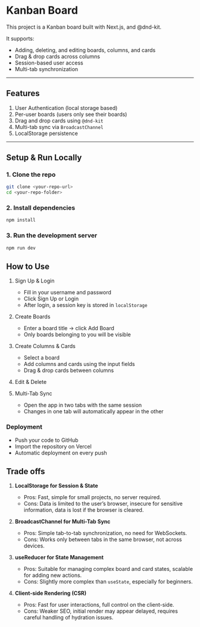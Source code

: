 # Kanban Board

This project is a Kanban board built with Next.js, and @dnd-kit.

It supports:

- Adding, deleting, and editing boards, columns, and cards
- Drag & drop cards across columns
- Session-based user access
- Multi-tab synchronization

---

## Features

1. User Authentication (local storage based)
2. Per-user boards (users only see their boards)
3. Drag and drop cards using `@dnd-kit`
4. Multi-tab sync via `BroadcastChannel`
5. LocalStorage persistence

---

## Setup & Run Locally

### 1. Clone the repo

```bash
git clone <your-repo-url>
cd <your-repo-folder>
```

### 2. Install dependencies

```bash
npm install
```

### 3. Run the development server

```bash
npm run dev
```

## How to Use

1. Sign Up & Login

   - Fill in your username and password
   - Click Sign Up or Login
   - After login, a session key is stored in `localStorage`

2. Create Boards

   - Enter a board title → click Add Board
   - Only boards belonging to you will be visible

3. Create Columns & Cards

   - Select a board
   - Add columns and cards using the input fields
   - Drag & drop cards between columns

4. Edit & Delete

5. Multi-Tab Sync
   - Open the app in two tabs with the same session
   - Changes in one tab will automatically appear in the other

### Deployment

- Push your code to GitHub
- Import the repository on Vercel
- Automatic deployment on every push

## Trade offs

1. **LocalStorage for Session & State**

   - Pros: Fast, simple for small projects, no server required.
   - Cons: Data is limited to the user’s browser, insecure for sensitive information, data is lost if the browser is cleared.

2. **BroadcastChannel for Multi-Tab Sync**

   - Pros: Simple tab-to-tab synchronization, no need for WebSockets.
   - Cons: Works only between tabs in the same browser, not across devices.

3. **useReducer for State Management**

   - Pros: Suitable for managing complex board and card states, scalable for adding new actions.
   - Cons: Slightly more complex than `useState`, especially for beginners.

4. **Client-side Rendering (CSR)**
   - Pros: Fast for user interactions, full control on the client-side.
   - Cons: Weaker SEO, initial render may appear delayed, requires careful handling of hydration issues.
